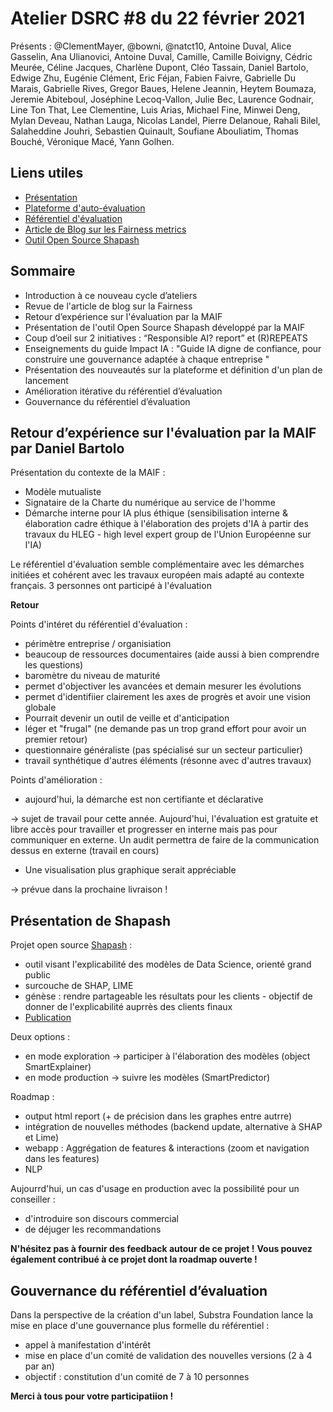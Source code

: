 # Atelier DSRC #8 du 22 février 2021

Présents : @ClementMayer, @bowni, @natct10, Antoine Duval, Alice Gasselin, Ana Ulianovici, Antoine Duval, Camille, Camille Boivigny, Cédric Meurée, Céline Jacques, Charlène Dupont, Cléo Tassain, Daniel Bartolo, Edwige Zhu, Eugénie Clément, Eric Féjan, Fabien Faivre, Gabrielle Du Marais, Gabrielle Rives, Gregor Baues, Helene Jeannin, Heytem Boumaza, Jeremie Abiteboul, Joséphine Lecoq-Vallon, Julie Bec, Laurence Godnair, Line Ton That, Lee Clementine, Luis Arias, Michael Fine, Minwei Deng, Mylan Deveau, Nathan Lauga, Nicolas Landel, Pierre Delanoue, Rahali Bilel, Salaheddine Jouhri, Sebastien Quinault, Soufiane Abouliatim, Thomas Bouché, Véronique Macé, Yann Golhen.

## Liens utiles 
    
- [Présentation](https://data-for-good.slack.com/archives/C04GWR7J8/p1614077106056700)
- [Plateforme d'auto-évaluation](https://assessment.substra.ai/)
- [Référentiel d'évaluation](https://github.com/SubstraFoundation/referentiel-evaluation-dsrc/blob/master/referentiel_evaluation.md)
- [Article de Blog sur les Fairness metrics](https://www.substra.ai/en/blog/fairness-in-machine-learning)
- [Outil Open Source Shapash](https://github.com/MAIF/shapash)

## Sommaire 

- Introduction à ce nouveau cycle d’ateliers 
- Revue de l'article de blog sur la Fairness
- Retour d’expérience sur l'évaluation par la MAIF 
- Présentation de l'outil Open Source Shapash développé par la MAIF
- Coup d’oeil sur 2 initiatives : “Responsible AI? report” et (R)REPEATS
- Enseignements du guide Impact IA : "Guide IA digne de confiance, pour construire une gouvernance adaptée à chaque entreprise "
- Présentation des nouveautés sur la plateforme et définition d'un plan de lancement
- Amélioration itérative du référentiel d’évaluation
- Gouvernance du référentiel d’évaluation


## Retour d’expérience sur l'évaluation par la MAIF par Daniel Bartolo

Présentation du contexte de la  MAIF :

- Modèle mutualiste
- Signataire de la Charte du numérique au service de l'homme
- Démarche interne pour IA plus éthique (sensibilisation interne & élaboration cadre éthique à l'élaboration des projets d'IA à partir des travaux du HLEG - high level expert group de l'Union Européenne sur l'IA)

Le référentiel d'évaluation semble complémentaire avec les démarches initiées et cohérent avec les travaux européen mais adapté au contexte français. 
3 personnes ont participé à l'évaluation

**Retour** 

Points d'intéret du référentiel d'évaluation : 
 
 - périmètre entreprise / organisiation 
 - beaucoup de ressources documentaires (aide aussi à bien comprendre les questions)
 - baromètre du niveau de maturité
 - permet d'objectiver les avancées et demain mesurer les évolutions 
 - permet d'identifiier clairement les axes de progrès et avoir une vision globale
 - Pourrait devenir un outil de veille et d'anticipation
 - léger et "frugal" (ne demande pas un trop grand effort pour avoir un premier retour)
 - questionnaire généraliste (pas spécialisé sur un secteur particulier) 
 - travail synthétique d'autres éléments (résonne avec d'autres travaux)

Points d'amélioration : 

- aujourd'hui, la démarche est non certifiante et déclarative 

-> sujet de travail pour cette année. Aujourd'hui, l'évaluation est gratuite et libre accès pour travailler et progresser en interne mais pas pour communiquer en externe. Un audit permettra de faire de la communication dessus en externe (travail en cours)

- Une visualisation plus graphique serait appréciable

-> prévue dans la prochaine livraison !


## Présentation de Shapash

Projet open source [Shapash](https://github.com/MAIF/shapash) : 

- outil visant l'explicabilité des modèles de Data Science, orienté grand public
- surcouche de SHAP, LIME
- génèse : rendre partageable les résultats pour les clients - objectif de donner de l'explicabilité auprrès des clients finaux 
- [Publication](https://pub.towardsai.net/shapash-making-ml-models-understandable-by-everyone-8f96ad469eb3)

Deux options : 

- en mode exploration -> participer à l'élaboration des modèles (object SmartExplainer)
- en mode production -> suivre les modèles (SmartPredictor)

Roadmap : 

- output html report (+ de précision dans les graphes entre autrre)
- intégration de nouvelles méthodes (backend update, alternative à SHAP et Lime)
- webapp : Aggrégation de features & interactions (zoom et navigation dans les features)
- NLP

Aujourrd'hui, un cas d'usage en production avec la possibilité pour un conseiller : 

- d'introduire son discours commercial
- de déjuger les recommandations 

**N'hésitez pas à fournir des feedback autour de ce projet !** 
**Vous pouvez également contribué à ce projet dont la roadmap ouverte !**


## Gouvernance du référentiel d’évaluation

Dans la perspective de la création d'un label, Substra Foundation lance la mise en place d'une gouvernance plus formelle du référentiel : 

- appel à manifestation d'intérêt
- mise en place d'un comité de validation des nouvelles versions (2 à 4 par an)
- objectif : constitution d'un comité de 7 à 10 personnes

**Merci à tous pour votre participatiion !**
